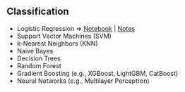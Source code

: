 ## Classification
- Logistic Regression => [Notebook]() | [Notes]()
- Support Vector Machines (SVM)
- k-Nearest Neighbors (KNN)
- Naive Bayes
- Decision Trees
- Random Forest
- Gradient Boosting (e.g., XGBoost, LightGBM, CatBoost)
- Neural Networks (e.g., Multilayer Perceptron)
